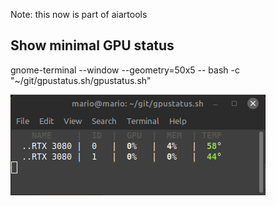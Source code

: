 
Note: this now is part of aiartools

## Show minimal GPU status

gnome-terminal --window --geometry=50x5 -- bash -c "~/git/gpustatus.sh/gpustatus.sh"

![screenshot](https://github.com/cacttus/gpustatus.sh/blob/master/image.png?raw=true)
